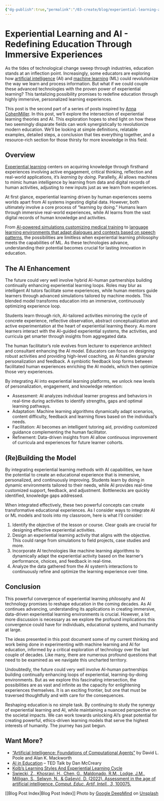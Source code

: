 ```yaml
---
{"dg-publish":true,"permalink":"/03-create/blog/experiential-learning-and-ai-redefining-education-through-immersive-experiences/","tags":["ai","experiential-learning"]}
---
```



# Experiential Learning and AI - Redefining Education Through Immersive Experiences



As the tides of technological change sweep through industries, education stands at an inflection point. Increasingly, some educators are exploring how [artificial intelligence](https://en.wikipedia.org/wiki/Artificial_intelligence) (AI) and [machine learning](https://en.wikipedia.org/wiki/Machine_learning) (ML) could revolutionize the way we learn and process information. But what if we could couple these advanced technologies with the proven power of experiential learning? This tantalizing possibility promises to redefine education through highly immersive, personalized learning experiences.

This post is the second part of a series of posts inspired by [Anna CohenMiller](http://anna.cohenmiller.com/). In this post, we’ll explore the intersection of experiential learning theories and AI. This exploration hopes to shed light on how these two seemingly disparate fields can work synergistically to revolutionize modern education. We’ll be looking at simple definitions, relatable examples, detailed steps, a conclusion that ties everything together, and a resource-rich section for those thirsty for more knowledge in this field.

## Overview

[Experiential learning](https://en.wikipedia.org/wiki/Experiential_learning) centers on acquiring knowledge through firsthand experiences involving active engagement, critical thinking, reflection and real-world applications, it’s _learning by doing_. Parallelly, AI allows machines to mimic human intelligence by learning from data and digital records of human activities, adjusting to new inputs just as we learn from experiences.

At first glance, experiential learning driven by human experiences seems worlds apart from AI systems ingesting digital data. However, both ultimately involve a core process of “learning by doing.” Humans learn through immersive real-world experiences, while AI learns from the vast digital records of human knowledge and activities.

From [AI-powered simulations customizing medical training](https://www.sciencedirect.com/science/article/pii/S0260691723000126) to [language learning environments that adapt dialogues and contexts based on speech patterns](https://www.nature.com/articles/s41467-022-32012-w), the possibilities are limitless when experiential learning philosophy meets the capabilities of ML. As these technologies advance, understanding their potential becomes crucial for lasting innovation in education.

## The AI Enhancement

The future could very well involve hybrid AI-human partnerships building continually enhancing experiential learning loops. Roles may blur as intelligent AI tutors facilitate some experiences, while human mentors guide learners through advanced simulations tailored by machine models. This blended model transforms education into an immersive, continuously optimizing experience loop.

Students learn through rich, AI-tailored activities mirroring the cycle of concrete experience, reflective observation, abstract conceptualization and active experimentation at the heart of experiential learning theory. As more learners interact with the AI-guided experiential systems, the activities, and curricula get smarter through insights from aggregated data.

The human facilitator’s role evolves from lecturer to experience architect and consultant enhancing the AI model. Educators can focus on designing robust activities and providing high-level coaching, as AI handles granular personalization and feedback. A symbiotic feedback loop forms between facilitated human experiences enriching the AI models, which then optimize those very experiences.

By integrating AI into experiential learning platforms, we unlock new levels of personalization, engagement, and knowledge retention:

- Assessment: AI analyzes individual learner progress and behaviors in real-time during activities to identify strengths, gaps and optimal learning pathways.
- Adaptation: Machine learning algorithms dynamically adapt scenarios, content difficulty, feedback and learning flows based on the individual’s needs.
- Facilitation: AI becomes an intelligent tutoring aid, providing customized guidance complementing the human facilitator.
- Refinement: Data-driven insights from AI allow continuous improvement of curricula and experiences for future learner cohorts.

## (Re)Building the Model

By integrating experiential learning methods with AI capabilities, we have the potential to create an educational experience that is immersive, personalized, and continuously improving. Students learn by doing in dynamic environments tailored to their needs, while AI provides real-time customized support, feedback, and adjustment. Bottlenecks are quickly identified, knowledge gaps addressed.

When integrated effectively, these two powerful concepts can create transformative educational experiences. As I consider ways to integrate AI or ML models and tools into my classroom, here is what I’ll consider:

1. Identify the objective of the lesson or course. Clear goals are crucial for designing effective experiential activities.
2. Design an experiential learning activity that aligns with the objective. This could range from simulations to field projects, case studies and more.
3. Incorporate AI technologies like machine learning algorithms to dynamically adapt the experiential activity based on the learner’s performance, choices, and feedback in real-time.
4. Analyze the data gathered from the AI system’s interactions to continuously refine and optimize the learning experience over time.

## Conclusion

This powerful convergence of experiential learning philosophy and AI technology promises to reshape education in the coming decades. As AI continues advancing, understanding its applications in creating immersive, data-driven experiential learning environments is crucial. However, a lot more discussion is necessary as we explore the profound implications this convergence could have for individuals, educational systems, and humanity at large.

The ideas presented in this post document some of my current thinking and work being done in experimenting with machine learning and AI for education, informed by a critical exploration of technology over the last couple of decades. Like many, there are numerous profound questions that need to be examined as we navigate this uncharted territory.

Undoubtedly, the future could very well involve AI-human partnerships building continually enhancing loops of experiential, learning-by-doing environments. But as we explore this fascinating intersection, the possibilities are as vast and infinite as the capacity for enlightening experiences themselves. It is an exciting frontier, but one that must be traversed thoughtfully and with care for the consequences.

Reshaping education is no simple task. By continuing to study the synergy of experiential learning and AI, while maintaining a nuanced perspective on the societal impacts. We can work towards unlocking AI’s great potential for creating powerful, ethics-driven learning models that serve the highest interests of humanity. The journey has just begun.

## Want More?

- [“Artificial Intelligence: Foundations of Computational Agents”](https://www.artint.info/3e/html/ArtInt3e.html) by David L. Poole and Alan K. Mackworth
- [AI in Education](https://www.ted.com/talks/ai_in_education) – TED Talk by Dan McCreary
- [Kolb’s Learning Styles And Experiential Learning Cycle](https://www.simplypsychology.org/learning-kolb.html)
- [Swiecki, Z., Khosravi, H., Chen, G., Maldonado, R.M., Lodge, J.M., Milligan, S., Selwyn, N., & Gašević, D. (2022). Assessment in the age of artificial intelligence. _Comput. Educ. Artif. Intell., 3_, 100075.](https://www.sciencedirect.com/science/article/pii/S2666920X22000303)

[[Blog Post Index\|Blog Post Index]]
Photo by [Google DeepMind](https://unsplash.com/@googledeepmind?utm_content=creditCopyText&utm_medium=referral&utm_source=unsplash) on [Unsplash](https://unsplash.com/photos/a-group-of-hands-reaching-for-a-cell-phone-NJzatVoy-U8?utm_content=creditCopyText&utm_medium=referral&utm_source=unsplash)
